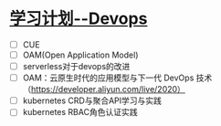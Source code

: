 # [学习计划--Devops](https://github.com/EasonAssassin/blog_with_issues/issues/8)

- [ ] CUE
- [ ] OAM(Open Application Model) 
- [ ] serverless对于devops的改进
- [ ] OAM：云原生时代的应用模型与下一代 DevOps 技术（https://developer.aliyun.com/live/2020）
- [ ] kubernetes CRD与聚合API学习与实践
- [ ] kubernetes RBAC角色认证实践